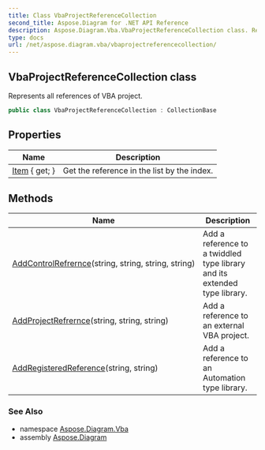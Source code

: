 ```yaml
---
title: Class VbaProjectReferenceCollection
second_title: Aspose.Diagram for .NET API Reference
description: Aspose.Diagram.Vba.VbaProjectReferenceCollection class. Represents all references of VBA project
type: docs
url: /net/aspose.diagram.vba/vbaprojectreferencecollection/
---
```

## VbaProjectReferenceCollection class

Represents all references of VBA project.

```csharp
public class VbaProjectReferenceCollection : CollectionBase
```

## Properties

| Name | Description |
| --- | --- |
| [Item](../../aspose.diagram.vba/vbaprojectreferencecollection/item/) { get; } | Get the reference in the list by the index. |

## Methods

| Name | Description |
| --- | --- |
| [AddControlRefrernce](../../aspose.diagram.vba/vbaprojectreferencecollection/addcontrolrefrernce/)(string, string, string, string) | Add a reference to a twiddled type library and its extended type library. |
| [AddProjectRefrernce](../../aspose.diagram.vba/vbaprojectreferencecollection/addprojectrefrernce/)(string, string, string) | Add a reference to an external VBA project. |
| [AddRegisteredReference](../../aspose.diagram.vba/vbaprojectreferencecollection/addregisteredreference/)(string, string) | Add a reference to an Automation type library. |

### See Also

* namespace [Aspose.Diagram.Vba](../../aspose.diagram.vba/)
* assembly [Aspose.Diagram](../../)


